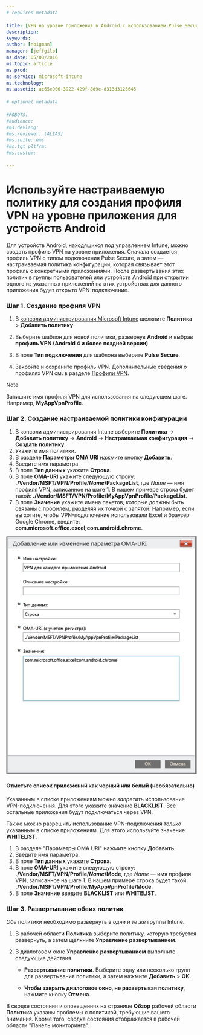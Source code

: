 ```yaml
---
# required metadata

title: [VPN на уровне приложения в Android с использованием Pulse Secure | Microsoft Intune]
description:
keywords:
author: [nbigman]
manager: [jeffgilb]
ms.date: 05/08/2016
ms.topic: article
ms.prod:
ms.service: microsoft-intune
ms.technology:
ms.assetid: ac65e906-3922-429f-8d9c-d313d3126645

# optional metadata

#ROBOTS:
#audience:
#ms.devlang:
#ms.reviewer: [ALIAS]
#ms.suite: ems
#ms.tgt_pltfrm:
#ms.custom:

---
```


# Используйте настраиваемую политику для создания профиля VPN на уровне приложения для устройств Android

Для устройств Android, находящихся под управлением Intune, можно создать профиль VPN на уровне приложения. Сначала создается профиль VPN с типом подключения Pulse Secure, а затем — настраиваемая политика конфигурации, которая связывает этот профиль с конкретными приложениями. После развертывания этих политик в группы пользователей или устройств Android при открытии одного из указанных приложений на этих устройствах для данного приложения будет открыто VPN-подключение. 

### Шаг 1. Создание профиля VPN

1. В [консоли администрирования Microsoft Intune](https://manage.microsoft.com) щелкните **Политика** > **Добавить политику**.
2. Выберите шаблон для новой политики, развернув **Android** и выбрав **профиль VPN (Android 4 и более поздней версии)**.

3. В поле **Тип подключения** для шаблона выберите **Pulse Secure**.
4. Закройте и сохраните профиль VPN. Дополнительные сведения о профилях VPN см. в разделе [Профили VPN](Help%20users%20connect%20to%20their%20work%20using%20VPN%20profiles%20with%20Microsoft%20Intune.md).

> [!NOTE]
Запишите имя профиля VPN для использования на следующем шаге. Например, **MyAppVpnProfile**.
   
### Шаг 2. Создание настраиваемой политики конфигурации
    
   1. В консоли администрирования Intune выберите **Политика** -> **Добавить политику** -> **Android** -> **Настраиваемая конфигурация** -> **Создать политику**.
   2. Укажите имя политики.
   3. В разделе **Параметры OMA URI** нажмите кнопку **Добавить**.
   4. Введите имя параметра.
   5. В поле **Тип данных** укажите **Строка**.
   6. В поле **OMA-URI** укажите следующую строку: **./Vendor/MSFT/VPN/Profile/*Name*/PackageList**, где *Name* — имя профиля VPN, записанное на шаге 1. В нашем примере строка будет такой: **./Vendor/MSFT/VPN/Profile/MyAppVpnProfile/PackageList**.
   7.   В поле **Значение** укажите имена пакетов, которые должны быть связаны с профилем, разделяя их точкой с запятой.  Например, если вы хотите, чтобы VPN-подключение использовали Excel и браузер Google Chrome, введите: **com.microsoft.office.excel;com.android.chrome**.
  

   ![Пример настраиваемой политики VPN на уровне приложения для Android](..\media\android_per_app_vpn_oma_uri.png) 
#### Отметьте список приложений как черный или белый (необязательно)
Указанным в списке приложениям можно *запретить* использование VPN-подключения. Для этого укажите значение **BLACKLIST**.  Все остальные приложения будут подключаться через VPN.

Также можно разрешить использование VPN-подключения *только* указанным в списке приложениям. Для этого используйте значение **WHITELIST**.
 

1.  В разделе "Параметры OMA URI" нажмите кнопку **Добавить**.
2.  Введите имя параметра.
3.  В поле **Тип данных** укажите **Строка**.
4.  В поле **OMA-URI** укажите следующую строку: **./Vendor/MSFT/VPN/Profile/*Name*/Mode**, где *Name* — имя профиля VPN, записанное на шаге 1. В нашем примере строка будет такой: **./Vendor/MSFT/VPN/Profile/MyAppVpnProfile/Mode**.
5.  В поле **Значение** введите **BLACKLIST** или **WHITELIST**. 


   
### Шаг 3. Развертывание обеих политик

*Обе* политики необходимо развернуть в *одни и те же* группы Intune.

   1.  В рабочей области **Политика** выберите политику, которую требуется развернуть, а затем щелкните **Управление развертыванием**.

2.  В диалоговом окне **Управление развертыванием** выполните следующие действия.

    -   **Развертывание политики**. Выберите одну или несколько групп для развертывания политики, а затем нажмите **Добавить** &gt; **ОК**.

    -   **Чтобы закрыть диалоговое окно, не развертывая политику**, нажмите кнопку **Отмена**.

В сводке состояния и оповещениях на странице **Обзор** рабочей области **Политика** указаны проблемы с политикой, требующие вашего внимания. Кроме того, сводка состояния отображается в рабочей области "Панель мониторинга".



<!--HONumber=May16_HO4-->


